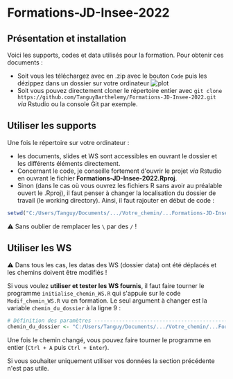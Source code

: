 # Formations-JD-Insee-2022

## Présentation et installation
Voici les supports, codes et data utilisés pour la formation. Pour obtenir ces documents :
 - Soit vous les téléchargez avec en .zip avec le bouton `Code` puis les dézippez dans un dossier sur votre ordinateur
 ![plot](https://github.com/TanguyBarthelemy/Formations-JD-Insee-2022/blob/main/img/code_button.png?raw=true)
 - Soit vous pouvez directement cloner le répertoire entier avec `git clone https://github.com/TanguyBarthelemy/Formations-JD-Insee-2022.git` *via* Rstudio ou la console Git par exemple. 

## Utiliser les supports
Une fois le répertoire sur votre ordinateur :
 * les documents, slides et WS sont accessibles en ouvrant le dossier et les différents éléments directement.
 * Concernant le code, je conseille fortement d'ouvrir le projet *via* Rstudio en ouvrant le fichier **Formations-JD-Insee-2022.Rproj**.
 * Sinon (dans le cas où vous ouvrez les fichiers R sans avoir au préalable ouvert le .Rproj), il faut penser à changer la localisation du dossier de travail (le working directory). Ainsi, il faut rajouter en début de code :
```r
setwd("C:/Users/Tanguy/Documents/.../Votre_chemin/...Formations-JD-Insee-2022")
```
⚠️ Sans oublier de remplacer les `\` par des `/` !

## Utiliser les WS
⚠️ Dans tous les cas, les datas des WS (dossier data) ont été déplacés et les chemins doivent être modifiés ! 

Si vous voulez **utiliser et tester les WS fournis**, il faut faire tourner le programme `initialise_chemin_WS.R` qui s'appuie sur le code `Modif_chemin_WS.R` vu en formation.
Le seul argument à changer est la variable `chemin_du_dossier` à la ligne 9 :
```r
# Définition des paramètres ----------------------------------------------------
chemin_du_dossier <- "C:/Users/Tanguy/Documents/.../Votre_chemin/...Formations-JD-Insee-2022"
```
Une fois le chemin changé, vous pouvez faire tourner le programme en entier (`Ctrl + A` puis `Ctrl + Enter`).

Si vous souhaiter uniquement utiliser vos données la section précédente n'est pas utile.


